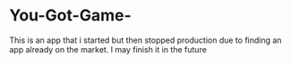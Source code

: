 # You-Got-Game-
This is an app that i started but then stopped production due to finding an app already on the market.  I may finish it in the future
